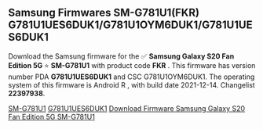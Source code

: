 <h2>Samsung Firmwares SM-G781U1(FKR) G781U1UES6DUK1/G781U1OYM6DUK1/G781U1UES6DUK1</h2>
Download the Samsung firmware for the ✅ <strong>Samsung Galaxy S20 Fan Edition 5G </strong> ⭐ <strong>SM-G781U1</strong> with product code <strong>FKR</strong> . This firmware has version number PDA <strong>G781U1UES6DUK1</strong> and CSC G781U1OYM6DUK1. The operating system of this firmware is Android R , with build date 2021-12-14. Changelist <strong>22397938</strong>.


[SM-G781U1](https://samfirm.shop/samsung/model/SM-G781U1)
[G781U1UES6DUK1](https://samfirm.shop/samsung/pda/G781U1UES6DUK1)
[Download Firmware Samsung Galaxy S20 Fan Edition 5G SM-G781U1](https://samfirm.shop/samsung/firmware/482181)
